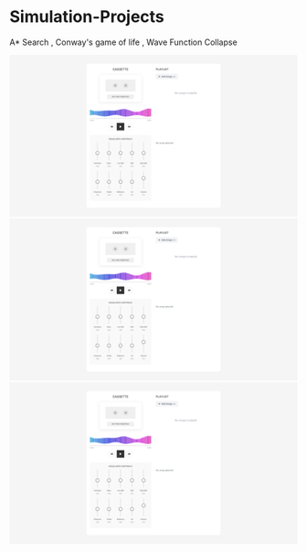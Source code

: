 # Simulation-Projects
A* Search , Conway's  game of life , Wave Function Collapse 

 ![Image Alt](https://github.com/adityasuman10/Cassette-Equalizer/blob/249398a0791afbf8645237c75810b02b434a489b/Screenshot%20(182).png)
 ![Image Alt](https://github.com/adityasuman10/Cassette-Equalizer/blob/249398a0791afbf8645237c75810b02b434a489b/Screenshot%20(182).png)
 ![Image Alt](https://github.com/adityasuman10/Cassette-Equalizer/blob/249398a0791afbf8645237c75810b02b434a489b/Screenshot%20(182).png)
